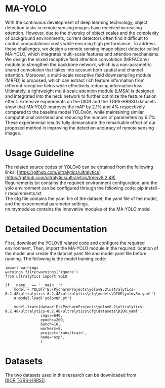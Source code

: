 MA-YOLO
===
With the continuous development of deep learning technology, object detection tasks in remote sensing images have received increasing attention. However, due to the diversity of object scales and the complexity of background environments, current detectors often find it difficult to control computational costs while ensuring high performance. To address these challenges, we design a remote sensing image object detector called MA-YOLO, which integrates multi-scale features and attention mechanisms. We design the mixed receptive field attention convolution (MRFAConv) module to strengthen the backbone network, which is a non-parametric shared convolution that takes into account both spatial and channel attention. Moreover, a multi-scale receptive field downsampling module (MRFD) is proposed, which can extract rich feature information from different receptive fields while effectively reducing information loss. Ultimately, a lightweight multi-scale attention module (LMSA) is designed and integrated into the neck network to further optimize the feature fusion effect. Extensive experiments on the DIOR and the TGRS-HRRSD datasets show that MA-YOLO improves the mAP by 2.1% and 4% respectively compared to the baseline model YOLOv8n, while maintaining similar computational overhead and reducing the number of parameters by 6.7%. These experimental results fully demonstrate the remarkable effect of our proposed method in improving the detection accuracy of remote sensing images.

Usage Guideline
===
The related source codes of YOLOv8 can be obtained from the following links: [https://github.com/ultralytics/ultralytics](https://github.com/ultralytics/ultralytics/tree/v8.2.48)  
Requirements.txt contains the required environment configuration, and the yolo environment can be configured through the following code: pip install -r requirements.txt  
The cfg file contains the yaml file of the dataset, the yaml file of the model, and the experimental parameter settings.  
nn.mymodules contains the innovative modules of the MA-YOLO model.

Detailed Documentation
===
First, download the YOLOv8 related code and configure the required environment. Then, import the MA-YOLO module in the required location of the model and create the dataset yaml file and model yaml file before running. The following is the model training code:  

```
import warnings  
warnings.filterwarnings('ignore')  
from ultralytics import YOLO  

if __name__ == '__main__':
    model = YOLO(r'E:\PycharmProjects\yolov8.2\ultralytics-8.2.48\ultralytics-8.2.48\ultralytics\cfg\models\DIOR\yolov8n.yaml')
    # model.load('yolov8n.pt')

    model.train(data=r'E:\PycharmProjects\yolov8.2\ultralytics-8.2.48\ultralytics-8.2.48\ultralytics\cfg\datasets\DIOR.yaml',
                imgsz=640,
                epochs=200,
                batch=16,
                workers=8,
                project='runs/train',
                name='exp',
                )
```

Datasets
===
The two datasets used in this research can be downloaded from [DIOR](https://gitcode.com/Resource-Bundle-Collection/b7f4f/overview),[TGRS-HRRSD](https://github.com/CrazyStoneonRoad/TGRS-HRRSD-Dataset).
